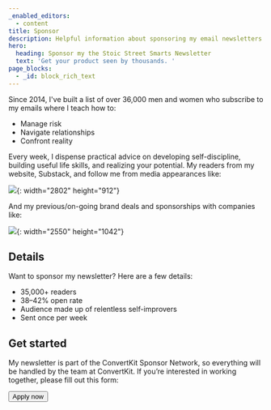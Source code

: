 ```yaml
---
_enabled_editors:
  - content
title: Sponsor
description: Helpful information about sponsoring my email newsletters.
hero:
  heading: Sponsor my the Stoic Street Smarts Newsletter
  text: 'Get your product seen by thousands. '
page_blocks:
  - _id: block_rich_text
---
```

Since 2014, I've built a list of over 36,000 men and women who subscribe to my emails where I teach how to:

* Manage risk
* Navigate relationships
* Confront reality

Every week, I dispense practical advice on developing self-discipline, building useful life skills, and realizing your potential. My readers from my website, Substack, and follow me from media appearances like:

![](/assets/images/pages/screenshot-2023-12-29-at-4-50-33-pm.png){: width="2802" height="912"}

And my previous/on-going brand deals and sponsorships with companies like:

![](/assets/images/pages/screenshot-2023-12-29-at-4-53-35-pm.png){: width="2550" height="1042"}

## Details

Want to sponsor my newsletter? Here are a few details:

* 35,000+ readers
* 38–42% open rate
* Audience made up of relentless self-improvers
* Sent once per week

## Get started

My newsletter is part of the ConvertKit Sponsor Network, so everything will be handled by the team at ConvertKit. If you’re interested in working together, please fill out this form:



<button data-tf-popup="E2nyeYNg" data-tf-iframe-props="title=Brands: ConvertKit Sponsor Network" data-tf-medium="snippet" data-tf-hidden="creator=ed-latimore,url=edlatimore.com/sponsor" class="btn btn-coral">Apply now</button>